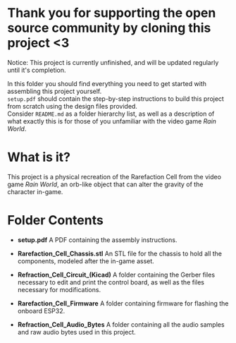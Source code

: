 # Thank you for supporting the open source community by cloning this project <3

Notice: This project is currently unfinished, and will be updated regularly until it's completion.

In this folder you should find everything you need to get started with assembling this project yourself.  
`setup.pdf` should contain the step-by-step instructions to build this project from scratch using the design files provided.  
Consider `README.md` as a folder hierarchy list, as well as a description of what exactly this is for those of you unfamiliar with the video game *Rain World*.

# What is it?

This project is a physical recreation of the Rarefaction Cell from the video game *Rain World*, an orb-like object that can alter the gravity of the character in-game.

# Folder Contents
- **setup.pdf** 
  A PDF containing the assembly instructions.

- **Rarefaction_Cell_Chassis.stl** 
  An STL file for the chassis to hold all the components, modeled after the in-game asset.

- **Refraction_Cell_Circuit_(Kicad)** 
  A folder containing the Gerber files necessary to edit and print the control board, as well as the files necessary for modifications.

- **Rarefaction_Cell_Firmware** 
  A folder containing firmware for flashing the onboard ESP32.

- **Refraction_Cell_Audio_Bytes**
  A folder containing all the audio samples and raw audio bytes used in this project.

